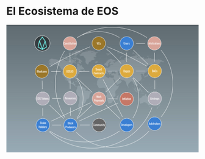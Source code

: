 # El Ecosistema de EOS

![Interacci&#xF3;n de los diferentes Actores y Componentes de EOS.IO](.gitbook/assets/image%20%2823%29.png)

